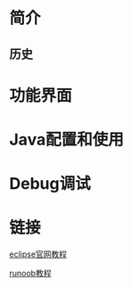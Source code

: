 



# 简介



## 历史





# 功能界面







# Java配置和使用









# Debug调试













# 链接

[eclipse官网教程](https://help.eclipse.org/)

[runoob教程](https://www.runoob.com/eclipse/eclipse-tutorial.html)